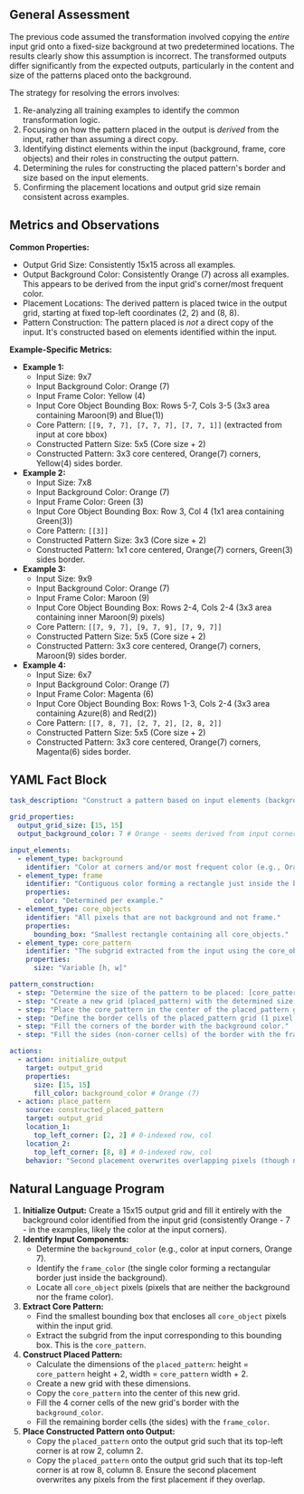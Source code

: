 ## General Assessment

The previous code assumed the transformation involved copying the *entire* input grid onto a fixed-size background at two predetermined locations. The results clearly show this assumption is incorrect. The transformed outputs differ significantly from the expected outputs, particularly in the content and size of the patterns placed onto the background.

The strategy for resolving the errors involves:
1.  Re-analyzing all training examples to identify the common transformation logic.
2.  Focusing on how the pattern placed in the output is *derived* from the input, rather than assuming a direct copy.
3.  Identifying distinct elements within the input (background, frame, core objects) and their roles in constructing the output pattern.
4.  Determining the rules for constructing the placed pattern's border and size based on the input elements.
5.  Confirming the placement locations and output grid size remain consistent across examples.

## Metrics and Observations

**Common Properties:**
*   Output Grid Size: Consistently 15x15 across all examples.
*   Output Background Color: Consistently Orange (7) across all examples. This appears to be derived from the input grid's corner/most frequent color.
*   Placement Locations: The derived pattern is placed twice in the output grid, starting at fixed top-left coordinates (2, 2) and (8, 8).
*   Pattern Construction: The pattern placed is *not* a direct copy of the input. It's constructed based on elements identified within the input.

**Example-Specific Metrics:**

*   **Example 1:**
    *   Input Size: 9x7
    *   Input Background Color: Orange (7)
    *   Input Frame Color: Yellow (4)
    *   Input Core Object Bounding Box: Rows 5-7, Cols 3-5 (3x3 area containing Maroon(9) and Blue(1))
    *   Core Pattern: `[[9, 7, 7], [7, 7, 7], [7, 7, 1]]` (extracted from input at core bbox)
    *   Constructed Pattern Size: 5x5 (Core size + 2)
    *   Constructed Pattern: 3x3 core centered, Orange(7) corners, Yellow(4) sides border.
*   **Example 2:**
    *   Input Size: 7x8
    *   Input Background Color: Orange (7)
    *   Input Frame Color: Green (3)
    *   Input Core Object Bounding Box: Row 3, Col 4 (1x1 area containing Green(3))
    *   Core Pattern: `[[3]]`
    *   Constructed Pattern Size: 3x3 (Core size + 2)
    *   Constructed Pattern: 1x1 core centered, Orange(7) corners, Green(3) sides border.
*   **Example 3:**
    *   Input Size: 9x9
    *   Input Background Color: Orange (7)
    *   Input Frame Color: Maroon (9)
    *   Input Core Object Bounding Box: Rows 2-4, Cols 2-4 (3x3 area containing inner Maroon(9) pixels)
    *   Core Pattern: `[[7, 9, 7], [9, 7, 9], [7, 9, 7]]`
    *   Constructed Pattern Size: 5x5 (Core size + 2)
    *   Constructed Pattern: 3x3 core centered, Orange(7) corners, Maroon(9) sides border.
*   **Example 4:**
    *   Input Size: 6x7
    *   Input Background Color: Orange (7)
    *   Input Frame Color: Magenta (6)
    *   Input Core Object Bounding Box: Rows 1-3, Cols 2-4 (3x3 area containing Azure(8) and Red(2))
    *   Core Pattern: `[[7, 8, 7], [2, 7, 2], [2, 8, 2]]`
    *   Constructed Pattern Size: 5x5 (Core size + 2)
    *   Constructed Pattern: 3x3 core centered, Orange(7) corners, Magenta(6) sides border.

## YAML Fact Block


```yaml
task_description: "Construct a pattern based on input elements (background, frame, core objects) and place it twice onto a fixed-size background grid."

grid_properties:
  output_grid_size: [15, 15]
  output_background_color: 7 # Orange - seems derived from input corners/most frequent color.

input_elements:
  - element_type: background
    identifier: "Color at corners and/or most frequent color (e.g., Orange 7)."
  - element_type: frame
    identifier: "Contiguous color forming a rectangle just inside the background border (e.g., Yellow 4, Green 3, Maroon 9, Magenta 6)."
    properties:
      color: "Determined per example."
  - element_type: core_objects
    identifier: "All pixels that are not background and not frame."
    properties:
      bounding_box: "Smallest rectangle containing all core_objects."
  - element_type: core_pattern
    identifier: "The subgrid extracted from the input using the core_objects bounding_box."
    properties:
      size: "Variable [h, w]"

pattern_construction:
  - step: "Determine the size of the pattern to be placed: [core_pattern_h + 2, core_pattern_w + 2]."
  - step: "Create a new grid (placed_pattern) with the determined size."
  - step: "Place the core_pattern in the center of the placed_pattern grid."
  - step: "Define the border cells of the placed_pattern grid (1 pixel thick)."
  - step: "Fill the corners of the border with the background color."
  - step: "Fill the sides (non-corner cells) of the border with the frame color."

actions:
  - action: initialize_output
    target: output_grid
    properties:
      size: [15, 15]
      fill_color: background_color # Orange (7)
  - action: place_pattern
    source: constructed_placed_pattern
    target: output_grid
    location_1:
      top_left_corner: [2, 2] # 0-indexed row, col
    location_2:
      top_left_corner: [8, 8] # 0-indexed row, col
    behavior: "Second placement overwrites overlapping pixels (though no overlap occurs in examples)."

```


## Natural Language Program

1.  **Initialize Output:** Create a 15x15 output grid and fill it entirely with the background color identified from the input grid (consistently Orange - 7 - in the examples, likely the color at the input corners).
2.  **Identify Input Components:**
    *   Determine the `background_color` (e.g., color at input corners, Orange 7).
    *   Identify the `frame_color` (the single color forming a rectangular border just inside the background).
    *   Locate all `core_object` pixels (pixels that are neither the background nor the frame color).
3.  **Extract Core Pattern:**
    *   Find the smallest bounding box that encloses all `core_object` pixels within the input grid.
    *   Extract the subgrid from the input corresponding to this bounding box. This is the `core_pattern`.
4.  **Construct Placed Pattern:**
    *   Calculate the dimensions of the `placed_pattern`: height = `core_pattern` height + 2, width = `core_pattern` width + 2.
    *   Create a new grid with these dimensions.
    *   Copy the `core_pattern` into the center of this new grid.
    *   Fill the 4 corner cells of the new grid's border with the `background_color`.
    *   Fill the remaining border cells (the sides) with the `frame_color`.
5.  **Place Constructed Pattern onto Output:**
    *   Copy the `placed_pattern` onto the output grid such that its top-left corner is at row 2, column 2.
    *   Copy the `placed_pattern` onto the output grid such that its top-left corner is at row 8, column 8. Ensure the second placement overwrites any pixels from the first placement if they overlap.